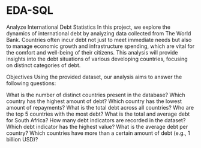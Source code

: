 # EDA-SQL


Analyze International Debt Statistics
In this project, we explore the dynamics of international debt by analyzing data collected from The World Bank. Countries often incur debt not just to meet immediate needs but also to manage economic growth and infrastructure spending, which are vital for the comfort and well-being of their citizens. This analysis will provide insights into the debt situations of various developing countries, focusing on distinct categories of debt.

Objectives
Using the provided dataset, our analysis aims to answer the following questions:

What is the number of distinct countries present in the database?
Which country has the highest amount of debt?
Which country has the lowest amount of repayments?
What is the total debt across all countries?
Who are the top 5 countries with the most debt?
What is the total and average debt for South Africa?
How many debt indicators are recorded in the dataset?
Which debt indicator has the highest value?
What is the average debt per country?
Which countries have more than a certain amount of debt (e.g., 1 billion USD)?
